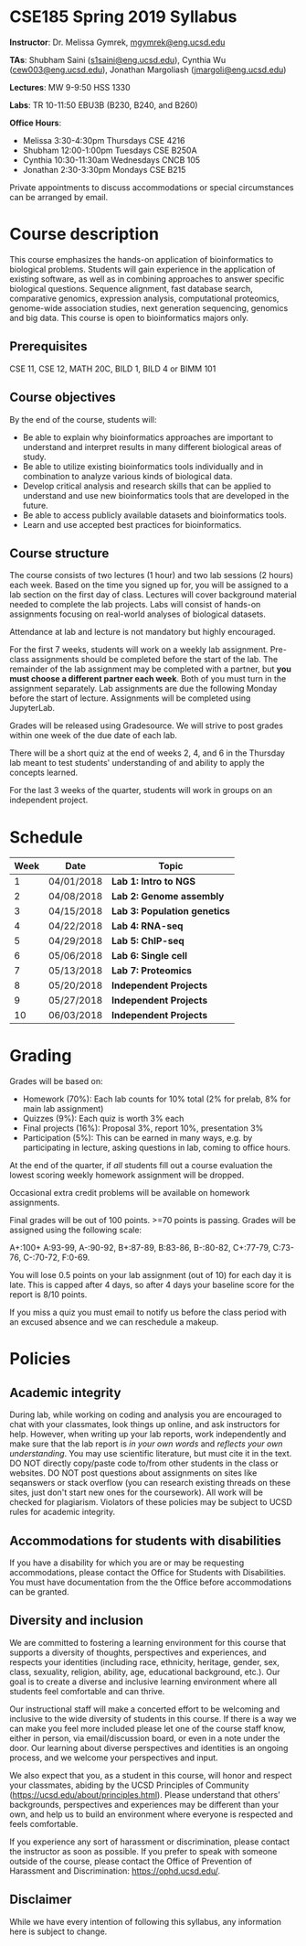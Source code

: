 # CSE185 Spring 2019 Syllabus

**Instructor**: Dr. Melissa Gymrek, mgymrek@eng.ucsd.edu

**TAs**: Shubham Saini (s1saini@eng.ucsd.edu), Cynthia Wu (cew003@eng.ucsd.edu), Jonathan Margoliash (jmargoli@eng.ucsd.edu)

**Lectures**: MW 9-9:50 HSS 1330

**Labs**: TR 10-11:50 EBU3B (B230, B240, and B260)

**Office Hours**:
* Melissa 3:30-4:30pm Thursdays CSE 4216
* Shubham 12:00-1:00pm Tuesdays CSE B250A
* Cynthia 10:30-11:30am Wednesdays CNCB 105
* Jonathan 2:30-3:30pm Mondays CSE B215

Private appointments to discuss accommodations or special circumstances can be arranged by email.

# Course description
This course emphasizes the hands-on application of bioinformatics to biological problems. Students will gain experience in the application of existing software, as well as in combining approaches to answer specific biological questions. Sequence alignment, fast database search, comparative genomics, expression analysis, computational proteomics, genome-wide association studies, next generation sequencing, genomics and big data. This course is open to bioinformatics majors only.

## Prerequisites
CSE 11, CSE 12, MATH 20C, BILD 1, BILD 4 or BIMM 101

## Course objectives
By the end of the course, students will:

* Be able to explain why bioinformatics approaches are important to understand and interpret results in many different biological areas of study.
* Be able to utilize existing bioinformatics tools individually and in combination to analyze various kinds of biological data.
* Develop critical analysis and research skills that can be applied to understand and use new bioinformatics tools that are developed in the future.
* Be able to access publicly available datasets and bioinformatics tools.
* Learn and use accepted best practices for bioinformatics.

## Course structure
The course consists of two lectures (1 hour) and two lab sessions (2 hours) each week. Based on the time you signed up for, you will be assigned to a lab section on the first day of class.
Lectures will cover background material needed to complete the lab projects. Labs will consist of hands-on assignments focusing on real-world analyses of biological datasets.

Attendance at lab and lecture is not mandatory but highly encouraged.

For the first 7 weeks, students will work on a weekly lab assignment. Pre-class assignments should be completed before the start of the lab. The remainder of the lab assignment may be completed with a partner, but **you must choose a different partner each week**. Both of you must turn in the assignment separately. Lab assignments are due the following Monday before the start of lecture. Assignments will be completed using JupyterLab.

Grades will be released using Gradesource. We will strive to post grades within one week of the due date of each lab.

There will be a short quiz at the end of weeks 2, 4, and 6 in the Thursday lab meant to test students' understanding of and ability to apply the concepts learned.

For the last 3 weeks of the quarter, students will work in groups on an independent project.

# Schedule

| Week | Date | Topic |
|----------|----------|-------|
| 1 | 04/01/2018 | **Lab 1: Intro to NGS** |
| 2 | 04/08/2018 | **Lab 2: Genome assembly** |
| 3 | 04/15/2018 | **Lab 3: Population genetics** | 
| 4 | 04/22/2018 | **Lab 4: RNA-seq** | 
| 5 | 04/29/2018 | **Lab 5: ChIP-seq** | 
| 6 | 05/06/2018 | **Lab 6: Single cell** | 
| 7 | 05/13/2018 | **Lab 7: Proteomics** | 
| 8 | 05/20/2018 | **Independent Projects** |
| 9 | 05/27/2018 | **Independent Projects** |
| 10 | 06/03/2018 | **Independent Projects** |

# Grading
Grades will be based on:

* Homework (70%): Each lab counts for 10% total (2% for prelab, 8% for main lab assignment)
* Quizzes (9%): Each quiz is worth 3% each
* Final projects (16%): Proposal 3%, report 10%, presentation 3%
* Participation (5%): This can be earned in many ways, e.g. by participating in lecture, asking questions in lab, coming to office hours.

At the end of the quarter, if *all* students fill out a course evaluation the lowest scoring weekly homework assignment will be dropped.

Occasional extra credit problems will be available on homework assignments.

Final grades will be out of 100 points. >=70 points is passing. Grades will be assigned using the following scale:

A+:100+
A:93-99, A-:90-92,
B+:87-89, B:83-86, B-:80-82,
C+:77-79, C:73-76, C-:70-72,
F:0-69.

You will lose 0.5 points on your lab assignment (out of 10) for each day it is late. This is capped after 4 days, so after 4 days your baseline score for the report is 8/10 points.

If you miss a quiz you must email to notify us before the class period with an excused absence and we can reschedule a makeup.

# Policies

## Academic integrity
During lab, while working on coding and analysis you are encouraged to chat with your classmates, look things up online, and ask instructors for help. However, when writing up your lab reports, work independently and make sure that the lab report is *in your own words* and *reflects your own understanding*. You may use scientific literature, but must cite it in the text. DO NOT directly copy/paste code to/from other students in the class or websites. DO NOT post questions about assignments on sites like seqanswers or stack overflow (you can research existing threads on these sites, just don't start new ones for the coursework). All work will be checked for plagiarism. Violators of these policies may be subject to UCSD rules for academic integrity.

## Accommodations for students with disabilities
If you have a disability for which you are or may be requesting accommodations, please contact the Office for Students with Disabilities.  You must have documentation from the the Office before accommodations can be granted.

## Diversity and inclusion
We are committed to fostering a learning environment for this course that supports a diversity of thoughts, perspectives and experiences, and respects your identities (including race, ethnicity, heritage, gender, sex, class, sexuality, religion, ability, age, educational background, etc.).  Our goal is to create a diverse and inclusive learning environment where all students feel comfortable and can thrive. 

Our instructional staff will make a concerted effort to be welcoming and inclusive to the wide diversity of students in this course.  If there is a way we can make you feel more included please let one of the course staff know, either in person, via email/discussion board, or even in a note under the door.  Our learning about diverse perspectives and identities is an ongoing process, and we welcome your perspectives and input.  

We also expect that you, as a student in this course, will honor and respect your classmates, abiding by the UCSD Principles of Community (https://ucsd.edu/about/principles.html).  Please understand that others’ backgrounds, perspectives and experiences may be different than your own, and help us to build an environment where everyone is respected and feels comfortable.

If you experience any sort of harassment or discrimination, please contact the instructor as soon as possible.   If you prefer to speak with someone outside of the course, please contact the Office of Prevention of Harassment and Discrimination: https://ophd.ucsd.edu/. 

## Disclaimer
While we have every intention of following this syllabus, any information here is subject to change.
